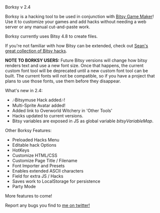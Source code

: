 Borksy v 2.4

Borksy is a hacking tool to be used in conjunction with [Bitsy Game Maker](https://ledoux.itch.io/bitsy)! Use it to customize your games and add hacks without needing a web server or any manual cut-and-paste work.

Borksy currently uses Bitsy 4.8 to create files.

If you're not familiar with how Bitsy can be extended, check out [Sean's great collection of Bitsy hacks](https://github.com/seleb/bitsy-hacks/).

**NOTE TO BORKSY USERS:** Future Bitsy versions will change how bitsy renders text and use a new font size. Once that happens, the current custom font tool will be deprecated until a new custom font tool can be built. The current fonts will not be compatible, so if you have a project that plans to use those fonts, use them before they disappear.

What's new in 2.4:
* 🎶Bitsymuse Hack added🎶!
* Multi-Sprite Avatar added!
* Added link to Overworld Witchery in 'Other Tools'
* Hacks updated to current versions.
* Bitsy variables are exposed in JS as global variable *bitsyVariableMap*.

Other Borksy Features:
* Preloaded Hacks Menu
* Editable hack Options
* HotKeys
* Customize HTML/CSS
* Customize Page Title / Filename
* Font Importer and Presets
* Enables extended ASCII characters
* Field for extra JS / Hacks
* Saves work to LocalStorage for persistence
* Party Mode

More features to come!

Report any bugs you find to [me on twitter!](https://twitter.com/AYolland)
